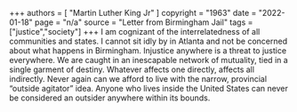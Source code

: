 +++
authors = [
  "Martin Luther King Jr"
]
copyright = "1963"
date = "2022-01-18"
page = "n/a"
source = "Letter from Birmingham Jail"
tags = ["justice","society"]
+++
I am cognizant of the interrelatedness of all communities and states. I cannot sit idly by in Atlanta and not be concerned about what happens in Birmingham. Injustice anywhere is a threat to justice everywhere. We are caught in an inescapable network of mutuality, tied in a single garment of destiny. Whatever affects one directly, affects all indirectly. Never again can we afford to live with the narrow, provincial “outside agitator” idea. Anyone who lives inside the United States can never be considered an outsider anywhere within its bounds.
